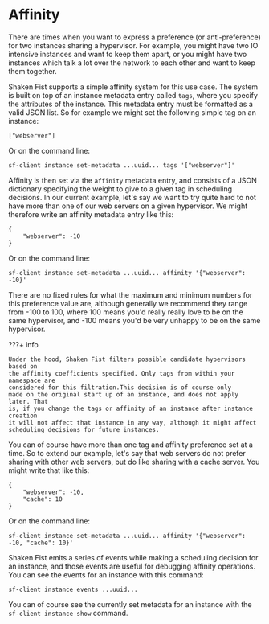 # Affinity

There are times when you want to express a preference (or anti-preference) for
two instances sharing a hypervisor. For example, you might have two IO intensive
instances and want to keep them apart, or you might have two instances which
talk a lot over the network to each other and want to keep them together.

Shaken Fist supports a simple affinity system for this use case. The system is
built on top of an instance metadata entry called `tags`, where you specify the
attributes of the instance. This metadata entry must be formatted as a valid
JSON list. So for example we might set the following simple tag on an instance:

```
["webserver"]
```

Or on the command line:

`sf-client instance set-metadata ...uuid... tags '["webserver"]'`

Affinity is then set via the `affinity` metadata entry, and consists of a JSON
dictionary specifying the weight to give to a given tag in scheduling decisions.
In our current example, let's say we want to try quite hard to not have more than
one of our web servers on a given hypervisor. We might therefore write an
affinity metadata entry like this:

```
{
    "webserver": -10
}
```

Or on the command line:

`sf-client instance set-metadata ...uuid... affinity '{"webserver": -10}'`

There are no fixed rules for what the maximum and minimum numbers for this
preference value are, although generally we recommend they range from -100 to 100,
where 100 means you'd really really love to be on the same hypervisor, and -100
means you'd be very unhappy to be on the same hypervisor.

???+ info

    Under the hood, Shaken Fist filters possible candidate hypervisors based on
    the affinity coefficients specified. Only tags from within your namespace are
    considered for this filtration.This decision is of course only
    made on the original start up of an instance, and does not apply later. That
    is, if you change the tags or affinity of an instance after instance creation
    it will not affect that instance in any way, although it might affect
    scheduling decisions for future instances.

You can of course have more than one tag and affinity preference set at a time.
So to extend our example, let's say that web servers do not prefer sharing with
other web servers, but do like sharing with a cache server. You might write that
like this:

```
{
    "webserver": -10,
    "cache": 10
}
```

Or on the command line:

`sf-client instance set-metadata ...uuid... affinity '{"webserver": -10, "cache": 10}'`

Shaken Fist emits a series of events while making a scheduling decision for an
instance, and those events are useful for debugging affinity operations. You can
see the events for an instance with this command:

`sf-client instance events ...uuid...`

You can of course see the currently set metadata for an instance with the
`sf-client instance show` command.
